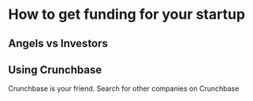 # How to get funding for your startup

## Angels vs Investors

## Using Crunchbase

Crunchbase is your friend. Search for other companies on Crunchbase
